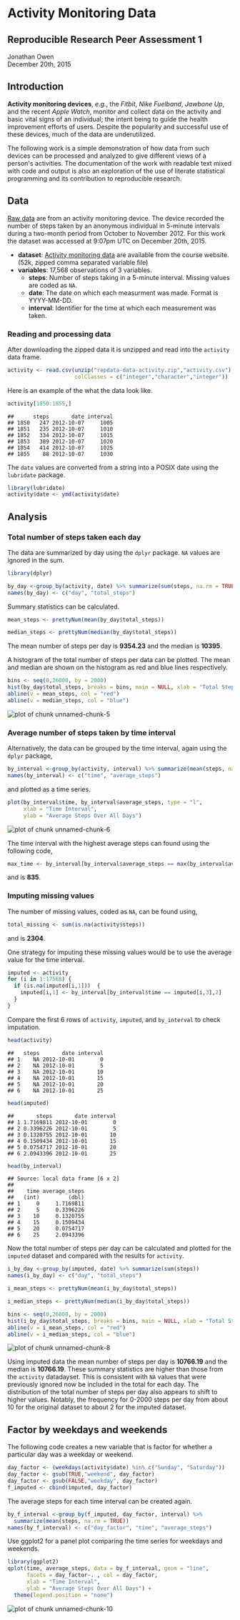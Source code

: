 Activity Monitoring Data
========================
Reproducible Research Peer Assessment 1  
---------------------------------------  

Jonathan Owen  
December 20th, 2015  

  
  
  
## Introduction  
**Activity monitoring devices**, *e.g.*, the *Fitbit*, *Nike Fuelband*, 
*Jawbone Up*, and the recent *Apple Watch*, monitor and collect data on the 
activity and basic vital signs of an individual; the intent being to guide the 
health improvement efforts of users. Despite the popularity and successful use
of these devices, much of the data are underutilized. 
  
  
The following work is a simple demonstration of how data from such devices can 
be processed and analyzed to give different views of a person's activities. The
documentation of the work with readable text mixed with code and output is also 
an exploration of the use of literate statistical programming and its 
contribution to reproducible research.

## Data
[Raw data](https://d396qusza40orc.cloudfront.net/repdata%2Fdata%2Factivity.zip)
are from an activity monitoring device. The device recorded the number of 
steps taken by an anonymous individual in 5-minute intervals during a two-month 
period from October to November 2012. For this work the dataset was accessed at 
9:07pm UTC on December 20th, 2015.

  + **dataset**:  [Activity monitoring data](https://d396qusza40orc.cloudfront.net/repdata%2Fdata%2Factivity.zip)
  are available from the course website. (52k, zipped comma separated variable file)
  + **variables**:  17,568 observations of 3 variables.  
    + **steps**:  Number of steps taking in a 5-minute interval. Missing values 
    are coded as `NA`.
    + **date**:  The date on which each measurment was made. 
    Format is YYYY-MM-DD.
    + **interval**:  Identifier for the time at which each measurement was taken.  
    
  
### Reading and processing data  
After downloading the zipped data it is unzipped and read into the `activity`
data frame.

```r
activity <- read.csv(unzip("repdata-data-activity.zip","activity.csv"), 
                     colClasses = c("integer","character","integer"))
```
Here is an example of the what the data look like.

```r
activity[1850:1855,]
```

```
##      steps       date interval
## 1850   247 2012-10-07     1005
## 1851   235 2012-10-07     1010
## 1852   334 2012-10-07     1015
## 1853   389 2012-10-07     1020
## 1854   414 2012-10-07     1025
## 1855    88 2012-10-07     1030
```
The `date` values are converted from a string into a POSIX date using the 
`lubridate` package.

```r
library(lubridate)
activity$date <- ymd(activity$date)
```

## Analysis
### Total number of steps taken each day
The data are summarized by day using the `dplyr` package. `NA` values are
ignored in the sum.

```r
library(dplyr)
```


```r
by_day <-group_by(activity, date) %>% summarize(sum(steps, na.rm = TRUE))
names(by_day) <- c("day", "total_steps")
```

Summary statistics can be calculated.

```r
mean_steps <- prettyNum(mean(by_day$total_steps))
```

```r
median_steps <- prettyNum(median(by_day$total_steps))
```
The mean number of steps per day is **9354.23** and the median is 
**10395**.  
  
  
A histogram of the total number of steps per data can be plotted. The mean and 
median are shown on the histogram as red and blue lines respectively.


```r
bins <- seq(0,26000, by = 2000)
hist(by_day$total_steps, breaks = bins, main = NULL, xlab = "Total Steps per Day")
abline(v = mean_steps, col = "red")
abline(v = median_steps, col = "blue")
```

![plot of chunk unnamed-chunk-5](figure/unnamed-chunk-5-1.png) 
  
### Average number of steps taken by time interval  

Alternatively, the data can be grouped by the time interval, again using the 
`dplyr` package,

```r
by_interval <-group_by(activity, interval) %>% summarize(mean(steps, na.rm = TRUE))
names(by_interval) <- c("time", "average_steps")
```
 
and plotted as a time series.

```r
plot(by_interval$time, by_interval$average_steps, type = "l",
     xlab = "Time Interval", 
     ylab = "Average Steps Over All Days")
```

![plot of chunk unnamed-chunk-6](figure/unnamed-chunk-6-1.png) 

The time interval with the highest average steps can found using the following 
code,

```r
max_time <- by_interval[by_interval$average_steps == max(by_interval$average_steps),1]
```
and is **835**.  
  
### Imputing missing values
The number of missing values, coded as `NA`, can be found using,

```r
total_missing <- sum(is.na(activity$steps))
```
and is **2304**.  

One strategy for imputing these missing values would be to use the average 
value for the time interval.

```r
imputed <- activity
for (i in 1:17568) {
  if (is.na(imputed[i,1]))  {
    imputed[i,1] <- by_interval[by_interval$time == imputed[i,3],2]
  }
}
```
Compare the first 6 rows of `activity`, `imputed`, and `by_interval` to check
imputation.

```r
head(activity)
```

```
##   steps       date interval
## 1    NA 2012-10-01        0
## 2    NA 2012-10-01        5
## 3    NA 2012-10-01       10
## 4    NA 2012-10-01       15
## 5    NA 2012-10-01       20
## 6    NA 2012-10-01       25
```

```r
head(imputed)
```

```
##       steps       date interval
## 1 1.7169811 2012-10-01        0
## 2 0.3396226 2012-10-01        5
## 3 0.1320755 2012-10-01       10
## 4 0.1509434 2012-10-01       15
## 5 0.0754717 2012-10-01       20
## 6 2.0943396 2012-10-01       25
```

```r
head(by_interval)
```

```
## Source: local data frame [6 x 2]
## 
##    time average_steps
##   (int)         (dbl)
## 1     0     1.7169811
## 2     5     0.3396226
## 3    10     0.1320755
## 4    15     0.1509434
## 5    20     0.0754717
## 6    25     2.0943396
```

Now the total number of steps per day can be calculated and plotted for the 
`imputed` dataset and compared with the results for `activity`.

```r
i_by_day <-group_by(imputed, date) %>% summarize(sum(steps))
names(i_by_day) <- c("day", "total_steps")
```

```r
i_mean_steps <- prettyNum(mean(i_by_day$total_steps))
```

```r
i_median_steps <- prettyNum(median(i_by_day$total_steps))
```

```r
bins <- seq(0,26000, by = 2000)
hist(i_by_day$total_steps, breaks = bins, main = NULL, xlab = "Total Steps per Day (imputed)")
abline(v = i_mean_steps, col = "red")
abline(v = i_median_steps, col = "blue")
```

![plot of chunk unnamed-chunk-8](figure/unnamed-chunk-8-1.png) 

Using imputed data the mean number of steps per day is **10766.19** and
the median is **10766.19**.  These summary statistics are higher than 
those from the `activity` datadayset. This is consistent with `NA` values that were 
previously ignored now be included in the total for each day.  The distribution 
of the total number of steps per day also appears to shift to higher values. 
Notably, the frequency for 0-2000 steps per day from about 10 for the original 
dataset to about 2 for the imputed dataset.  
  
## Factor by weekdays and weekends
The following code creates a new variable that is factor for whether a 
particular day was a weekday or weekend.

```r
day_factor <- (weekdays(activity$date) %in% c("Sunday", "Saturday"))
day_factor <- gsub(TRUE,"weekend", day_factor)
day_factor <- gsub(FALSE,"weekday", day_factor)
f_imputed <- cbind(imputed, day_factor)
```

The average steps for each time interval can be created again.

```r
by_f_interval <-group_by(f_imputed, day_factor, interval) %>% 
  summarize(mean(steps, na.rm = TRUE))
names(by_f_interval) <- c("day_factor", "time", "average_steps")
```

Use ggplot2 for a panel plot comparing the time series for weekdays and weekends.

```r
library(ggplot2)
qplot(time, average_steps, data = by_f_interval, geom = "line", 
      facets = day_factor~. , col = day_factor, 
      xlab = "Time Interval",
      ylab = "Average Steps Over All Days") + 
  theme(legend.position = "none")
```

![plot of chunk unnamed-chunk-10](figure/unnamed-chunk-10-1.png) 


